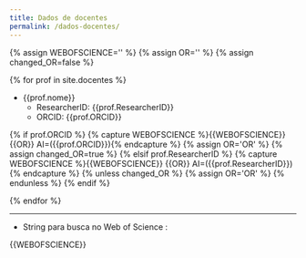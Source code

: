 ```yaml
---
title: Dados de docentes
permalink: /dados-docentes/
---
```


{% assign WEBOFSCIENCE='' %}
{% assign OR='' %}
{% assign changed_OR=false %}

{% for prof in site.docentes %}

- {{prof.nome}}
    - ResearcherID: {{prof.ResearcherID}}
    - ORCID: {{prof.ORCID}}

{% if prof.ORCID %}
    {% capture WEBOFSCIENCE %}{{WEBOFSCIENCE}} {{OR}} AI=({{prof.ORCID}}){% endcapture %}
    {% assign OR='OR' %}
    {% assign changed_OR=true %}
{% elsif prof.ResearcherID %}
    {% capture WEBOFSCIENCE %}{{WEBOFSCIENCE}} {{OR}} AI=({{prof.ResearcherID}}){% endcapture %}
    {% unless changed_OR %}
        {% assign OR='OR' %}
    {% endunless %}
{% endif %}

{% endfor %}

---

- String para busca no Web of Science : 

<div class="card">
  <div class="card-body">
    {{WEBOFSCIENCE}}
  </div>
</div>
